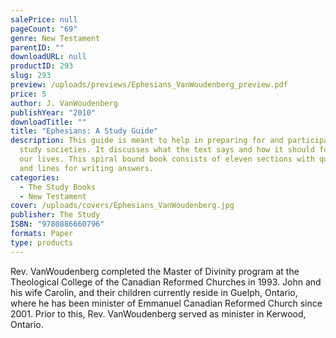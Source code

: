 ```yaml
---
salePrice: null
pageCount: "69"
genre: New Testament
parentID: ""
downloadURL: null
productID: 293
slug: 293
preview: /uploads/previews/Ephesians_VanWoudenberg_preview.pdf
price: 5
author: J. VanWoudenberg
publishYear: "2010"
downloadTitle: ""
title: "Ephesians: A Study Guide"
description: This guide is meant to help in preparing for and participating in
  study societies. It discusses what the text says and how it should function in
  our lives. This spiral bound book consists of eleven sections with questions
  and lines for writing answers.
categories:
  - The Study Books
  - New Testament
cover: /uploads/covers/Ephesians_VanWoudenberg.jpg
publisher: The Study
ISBN: "9780886660796"
formats: Paper
type: products
---
```

Rev. VanWoudenberg completed the Master of Divinity program at the Theological College of the Canadian Reformed Churches in 1993. John and his wife Carolin, and their children currently reside in Guelph, Ontario, where he has been minister of Emmanuel Canadian Reformed Church since 2001. Prior to this, Rev. VanWoudenberg served as minister in Kerwood, Ontario.